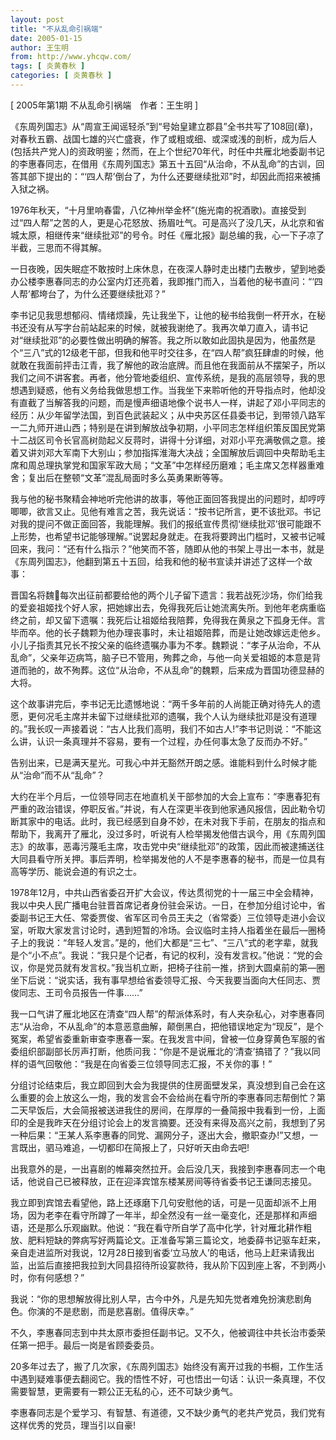 ```yaml
---
layout: post
title: "不从乱命引祸端"
date: 2005-01-15
author: 王生明
from: http://www.yhcqw.com/
tags: [ 炎黄春秋 ]
categories: [ 炎黄春秋 ]
---
```



[ 2005年第1期 不从乱命引祸端　作者：王生明 ]


《东周列国志》从“周宣王闻谣轻杀”到“号始皇建立郡县”全书共写了108回(章)，对春秋五霸、战国七雄的兴亡盛衰，作了或粗或细、或深或浅的剖析，成为后人(包括共产党人)的资政明鉴；然而，在上个世纪70年代，时任中共雁北地委副书记的李惠春同志，在借用《东周列国志》第五十五回“从治命，不从乱命”的古训，回答其部下提出的：“‘四人帮’倒台了，为什么还要继续批邓”时，却因此而招来被捕入狱之祸。


1976年秋天，“十月里响春雷，八亿神州举金杯”(施光南的祝酒歌)。直接受到过“四人帮”之苦的人，更是心花怒放、扬眉吐气。可是高兴了没几天，从北京和省城太原，相继传来“继续批邓”的号令。时任《雁北报》副总编的我，心一下子凉了半截，三思而不得其解。


一日夜晚，因失眠症不敢按时上床休息，在夜深人静时走出楼门去散步，望到地委办公楼李惠春同志的办公室内灯还亮着，我即推门而入，当着他的秘书直问：“‘四人帮’都垮台了，为什么还要继续批邓？”


李书记见我思想郁闷、情绪烦躁，先让我坐下，让他的秘书给我倒一杯开水，在秘书还没有从写字台前站起来的时候，就被我谢绝了。我再次单刀直入，请书记对“继续批邓”的必要性做出明确的解答。我之所以敢如此固执是因为，他虽然是个“三八”式的12级老干部，但我和他平时交往多，在“四人帮”疯狂肆虐的时候，他就敢在我面前抨击江青，我了解他的政治底牌。而且他在我面前从不摆架子，所以我们之间不讲客套。再者，他分管地委组织、宣传系统，是我的高层领导，我的思想遇到疑惑，他有义务给我做思想工作。当我坐下来聆听他的开导指点时，他却没有直截了当解答我的问题，而是慢声细语地像个说书人一样，讲起了邓小平同志的经历：从少年留学法国，到百色武装起义；从中央苏区任县委书记，到带领八路军一二九师开进山西；特别是在讲到解放战争初期，小平同志怎样组织策反国民党第十二战区司令长官高树勋起义反蒋时，讲得十分详细，对邓小平充满敬佩之意。接着又讲刘邓大军南下大别山；参加指挥淮海大决战；全国解放后调回中央帮助毛主席和周总理执掌党和国家军政大局；“文革”中怎样经历磨难；毛主席又怎样器重难舍；复出后在整顿“文革”混乱局面时多么英勇果断等等。


我与他的秘书聚精会神地听完他讲的故事，等他正面回答我提出的问题时，却哼哼唧唧，欲言又止。见他有难言之苦，我先说话：“按书记所言，更不该批邓。书记对我的提问不做正面回答，我能理解。我们的报纸宣传贯彻‘继续批邓’很可能跟不上形势，也希望书记能够理解。”说罢起身就走。在我将要跨出门槛时，又被书记喊回来，我问：“还有什么指示？”他笑而不答，随即从他的书架上寻出一本书，就是《东周列国志》，他翻到第五十五回，给我和他的秘书宣读并讲述了这样一个故事：


晋国名将魏每次出征前都要给他的两个儿子留下遗言：我若战死沙场，你们给我的爱妾祖姬找个好人家，把她嫁出去，免得我死后让她流离失所。到他年老病重临终之前，却又留下遗嘱：我死后让祖姬给我陪葬，免得我在黄泉之下孤身无伴。言毕而卒。他的长子魏颗为他办理丧事时，未让祖姬陪葬，而是让她改嫁远走他乡。小儿子指责其兄长不按父亲的临终遗嘱办事为不孝。魏颗说：“孝子从治命，不从乱命”，父亲年迈病笃，脑子已不管用，殉葬之命，与他一向关爱祖姬的本意是背道而驰的，故不殉葬。这位“从治命，不从乱命”的魏颗，后来成为晋国功德显赫的大将。


这个故事讲完后，李书记无比遗憾地说：“两千多年前的人尚能正确对待先人的遗愿，更何况毛主席并未留下过继续批邓的遗嘱，我个人认为继续批邓是没有道理的。”我长叹一声接着说：“古人比我们高明，我们不如古人!”李书记则说：“不能这么讲，认识一条真理并不容易，要有一个过程，办任何事太急了反而办不好。”

告别出来，已是满天星光。可我心中并无豁然开朗之感。谁能料到什么时候才能从“治命”而不从“乱命”？


大约在半个月后，一位领导同志在地直机关干部参加的大会上宣布：“李惠春犯有严重的政治错误，停职反省。”并说，有人在深更半夜到他家通风报信，因此勒令切断其家中的电话。此时，我已经感到自身不妙，在未对我下手前，在朋友的指点和帮助下，我离开了雁北，没过多时，听说有人检举揭发他借古讽今，用《东周列国志》的故事，恶毒污蔑毛主席，攻击党中央“继续批邓”的政策，因此而被逮捕送往大同县看守所关押。事后弄明，检举揭发他的人不是李惠春的秘书，而是一位具有高等学历、能说会道的有识之士。


1978年12月，中共山西省委召开扩大会议，传达贯彻党的十一届三中全会精神，我以中央人民广播电台驻晋首席记者身份驻会采访。一日，在参加分组讨论中，省委副书记王大任、常委贾俊、省军区司令员王夫之（省常委）三位领导走进小会议室，听取大家发言讨论时，遇到短暂的冷场。会议临时主持人指着坐在最后—圈椅子上的我说：“年轻人发言。”是的，他们大都是“三七”、“三八”式的老字辈，就我是个“小不点”。我说：“我只是个记者，有记的权利，没有发言权。”他说：“党的会议，你是党员就有发言权。”我当机立断，把椅子往前一推，挤到大圆桌前的第—圈坐下后说：“说实话，我有事早想给省委领导汇报、今天我要当面向大任同志、贾俊同志、王司令员报告一件事……”


我一口气讲了雁北地区在清查“四人帮”的帮派体系时，有人夹杂私心，对李惠春同志“从治命，不从乱命”的本意恶意曲解，颠倒黑白，把他错误地定为“现反”，是个冤案，希望省委重新审查李惠春一案。在我发言中间，曾被一位身穿黄色军服的省委组织部副部长厉声打断，他质问我：“你是不是说雁北的‘清查’搞错了？”我以同样的语气回敬他：“我是在向省委三位领导同志汇报，不关你的事！”


分组讨论结束后，我立即回到大会为我提供的住房面壁发呆，真没想到自己会在这么重要的会上放这么一炮，我的发言会不会给尚在看守所的李惠春同志帮倒忙？第二天早饭后，大会简报被送进我住的房间，在厚厚的一叠简报中我看到一份，上面印的全是我昨天在分组讨论会上的发言摘要。还没有来得及高兴之前，我想到了另一种后果：“王某人系李惠春的同党、漏网分子，逐出大会，撤职查办!”又想，一言既出，驷马难追，—切都印在简报上了，只好听天由命去吧!

出我意外的是，一出喜剧的帷幕突然拉开。会后没几天，我接到李惠春同志一个电话，他说自己已被释放，正在迎泽宾馆东楼某房间等待省委书记王谦同志接见。


我立即到宾馆去看望他，路上还琢磨下几句安慰他的话，可是一见面却派不上用场，因为老李在看守所蹲了一年半，却全然没有一丝一毫变化，还是那样和声细语，还是那么乐观幽默。他说：“我在看守所自学了高中化学，针对雁北耕作粗放、肥料短缺的弊病写好两篇论文。正准备写第三篇论文，地委薛书记驱车赶来，亲自走进监所对我说，12月28日接到省委‘立马放人’的电话，他马上赶来请我出监，出监后直接把我拉到大同县招待所设宴款待，我从阶下囚到座上客，不到两小时，你有何感想？”

我说：“你的思想解放得比别人早，古今中外，凡是先知先觉者难免扮演悲剧角色。你演的不是悲剧，而是悲喜剧。值得庆幸。”

不久，李惠春同志到中共太原市委担任副书记。又不久，他被调往中共长治市委荣任第一把手。最后一岗是省顾委委员。


20多年过去了，搬了几次家，《东周列国志》始终没有离开过我的书橱，工作生活中遇到疑难事便去翻阅它。我的悟性不好，可也悟出一句话：认识一条真理，不仅需要智慧，更需要有一颗公正无私的心，还不可缺少勇气。

李惠春同志是个爱学习、有智慧、有道德，又不缺少勇气的老共产党员，我们党有这样优秀的党员，理当引以自豪!


